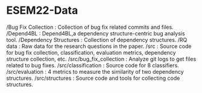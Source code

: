 # ESEM22-Data
/Bug Fix Collection : Collection of bug fix related commits and files.
/Depend4BL : Depend4BL,a dependency structure-centric bug analysis tool.
/Dependency Structures : Collection of dependency structures.
/RQ data : Raw data for the research questions in the paper.
/src : Source code for bug fix collection, classification, evaluation metrics, dependency structure collection, etc.
/src/bug_fix_collection : Analyze git logs to get files related to bug fixes.
/src/classification : Source code for 8 classifiers.
/src/evaluation : 4 metrics to measure the similarity of two dependency structures.
/src/structures : Source code and tools for collecting code structures.